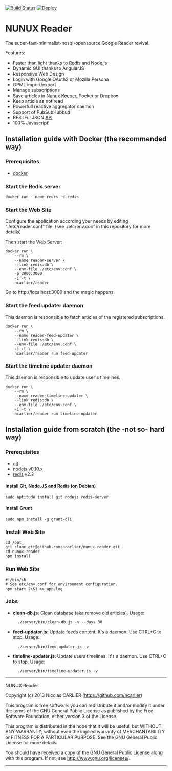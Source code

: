 [![Build Status](https://travis-ci.org/ncarlier/nunux-reader.svg)](https://travis-ci.org/ncarlier/nunux-reader)
[![Deploy](https://www.herokucdn.com/deploy/button.png)](https://heroku.com/deploy?template=https://github.com/ncarlier/nunux-reader)

# NUNUX Reader

The super-fast-minimalist-nosql-opensource Google Reader revival.

Features:

 * Faster than light thanks to Redis and Node.js
 * Dynamic GUI thanks to AngularJS
 * Responsive Web Design
 * Login with Google OAuth2 or Mozilla Persona
 * OPML import/export
 * Manage subscriptions
 * Save articles in [Nunux Keeper](http://keeper.nunux.org), Pocket or Dropbox
 * Keep article as not read
 * Powerfull reactive aggregator daemon
 * Support of PubSubHubbud
 * RESTFul JSON [API](http://reader.nunux.org/doc/)
 * 100% Javascript!

## Installation guide with Docker (the recommended way)

### Prerequisites

* [docker](http://www.docker.com/)

### Start the Redis server

    docker run --name redis -d redis

### Start the Web Site

Configure the application according your needs by editing "./etc/reader.conf" file.
(see ./etc/env.conf in this repository for more details)

Then start the Web Server:

    docker run \
        --rm \
        --name reader-server \
        --link redis:db \
        --env-file ./etc/env.conf \
        -p 3000:3000
        -i -t \
        ncarlier/reader

Go to http://localhost:3000 and the magic happens.

### Start the feed updater daemon

This daemon is responsible to fetch articles of  the registered subscriptions.

    docker run \
        --rm \
        --name reader-feed-updater \
        --link redis:db \
        --env-file ./etc/env.conf \
        -i -t \
        ncarlier/reader run feed-updater

### Start the timeline updater daemon

This daemon is responsible to update user's timelines.

    docker run \
        --rm \
        --name reader-timeline-updater \
        --link redis:db \
        --env-file ./etc/env.conf \
        -i -t \
        ncarlier/reader run timeline-updater

## Installation guide from scratch (the -not so- hard way)

### Prerequisites

* [git](http://git-scm.com/)
* [nodejs](http://nodejs.org/) v0.10.x
* [redis](http://redis.io/) v2.2

#### Install Git, Node.JS and Redis (on Debian)

    sudo aptitude install git nodejs redis-server

#### Install Grunt

    sudo npm install -g grunt-cli

### Install Web Site

    cd /opt_
    git clone git@github.com:ncarlier/nunux-reader.git
    cd nunux-reader
    npm install

### Run Web Site

    #!/bin/sh
    # See etc/env.conf for environment configuration.
    npm start 2>&1 >> app.log

### Jobs

* **clean-db.js**: Clean database (aka remove old articles). Usage:

        ./server/bin/clean-db.js -v --days 30

* **feed-updater.js**: Update feeds content. It's a daemon. Use CTRL+C to stop. Usage:

        ./server/bin/feed-updater.js -v

* **timeline-updater.js**: Update users timelines. It's a daemon. Use CTRL+C to stop. Usage:

        ./server/bin/timeline-updater.js -v


------------------------------------------------------------------------------

NUNUX Reader

Copyright (c) 2013 Nicolas CARLIER (https://github.com/ncarlier)

This program is free software: you can redistribute it and/or modify
it under the terms of the GNU General Public License as published by
the Free Software Foundation, either version 3 of the License.

This program is distributed in the hope that it will be useful,
but WITHOUT ANY WARRANTY; without even the implied warranty of
MERCHANTABILITY or FITNESS FOR A PARTICULAR PURPOSE.  See the
GNU General Public License for more details.

You should have received a copy of the GNU General Public License
along with this program.  If not, see <http://www.gnu.org/licenses/>.

------------------------------------------------------------------------------
